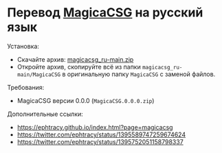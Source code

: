 # Перевод [MagicaCSG](https://github.com/ephtracy/ephtracy.github.io/releases/tag/c0.0.0) на русский язык

Установка:

* Скачайте архив: [magicacsg_ru-main.zip](https://github.com/procedural/magicacsg_ru/archive/refs/heads/main.zip)
* Откройте архив, скопируйте всё из папки `magicacsg_ru-main/MagicaCSG` в оригинальную папку `MagicaCSG` с заменой файлов.

Требования:

* MagicaCSG версии 0.0.0 (`MagicaCSG.0.0.0.zip`)

Дополнительные ссылки:

* https://ephtracy.github.io/index.html?page=magicacsg
* https://twitter.com/ephtracy/status/1395589747259674624
* https://twitter.com/ephtracy/status/1395752051158798337
